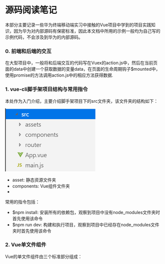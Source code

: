   # 源码阅读笔记

  本部分主要记录一些华为终端移动端实习中接触的Vue项目中学到的项目实践知识，因为华为对内部源码有保密标准，因此本文档中所用的示例一般均为自己写的示例代码，不会涉及到华为的内部源码。
  
  ### 0. 前端和后端的交互
  在大型项目中，一般将和后端交互的代码写在Vuex的action.js中，然后在当前页面的data中创建一个获取数据的变量data，在页面的生命周期钩子$mounted中，使用promise的方法调用action.js中的相应方法获得数据.
  
  ### 1. vue-cli脚手架项目结构与常用指令
  本处作为入门介绍，主要介绍脚手架项目下的src文件夹，该文件夹的结构如下：  
  
  ![avatar](https://raw.githubusercontent.com/Happyxianyueveryday/vue-learning/master/%E5%8D%8E%E4%B8%BA%E6%BA%90%E7%A0%81%E9%98%85%E8%AF%BB%E7%AC%94%E8%AE%B0/QQ%E6%88%AA%E5%9B%BE20190724223120.png)
  
  + asset: 静态资源文件夹
  + components: Vue组件文件夹
  + 
  
  常用的指令包括：
  + $npm install: 安装所有的依赖包，观察到项目中没有node_modules文件夹时首先使用该命令
  + $npm run dev: 构建和执行项目，观察到项目中已经存在node_modules文件夹时首先使用该命令
  
  
  ### 2. Vue单文件组件
  Vue的单文件组件由三个标准部分组成：<template>, <script>和<style>部分组成。
  + <template>中包含该组件的html模板，模板中只能含有一个html元素，且该html元素的id属性必须和当前的Vue组件同名，其他组件使用<组件名>的形式导入当前组件的html模板
  + <script>中包含该组件的Vue定义，其他组件使用import语句导入当前组件的Vue定义
  + <style>中包含该组件的css布局  
  其中关于<script>中组件Vue的定义方法，请参见下面的导出组件部分。
  
  下面是一个非常经典的Vue计数器组件的标准vue-cli组件写法。
  
  ```
  <template>
    <div id="ChildCom">    
        <p>{{count}}</p>
        <button v-on:click="onClickAction">点击增加计数</button>
    </div>
</template>

<script>
export default {
    name: "ChildCom",
    data() {
        return {
            count: 0  
        }
    },
    methods: {
        onClickAction() {
            this.count+=1;  // js的函数this指针总是指向调用该函数的对象，而Vue实例的methods作为实例方法，总是被Vue实例调用
        }  
    },
}
</script>

<style>
</style>
  ```
  
  ### 3. 导出组件: export和export default
  在vue-cli脚手架项目中，通常声明的组件需要进行导出，通常使用export或者export default语句进行导出。export和export default的主要区别在于：
  + 一个vue文件中可以存在多个export语句，但是仅能存在一个export default语句。
  + 导入使用export语句导出的对象时，需要在对象名外加上大括号；而export default的情况则不用。
  + 从某个vue文件导入使用export导出的对象时，不能省略要导入的对象名；而export default的情况则可以省略。
  
  通常在vue-cli的项目结构下，我们推荐一个vue文件中仅存在一个组件，直接使用export default语句进行导出。
  
  ```
  // ./ChildCom.vue
  export default {
    name: "ChildCom",
    data() {
        return {
            count: 0  
        }
    },
    methods: {
        onClickAction() {
            this.count+=1;  // js的函数this指针总是指向调用该函数的对象，而Vue实例的methods作为实例方法，总是被Vue实例调用
        }  
    },
}
  ```
  
  则在其他的组件中需要使用该组件时，只需要使用import语句即可，注意导入使用export语句导出的对象时需要加上大括号。
  ```
  import ChildCom from './ChildCom';
  ```
  
  
  ### 4. 父子组件动态组装
  父子组件的动态组装要求当父组件的数据发生变化时，数据的变化能够自然的传导至子组件，通常使用如下的动态组装进行父子组件的动态组装。
  + 将子组件的props属性在父组件中声明为计算属性。
  + 在html模板中，将父组件的这些计算属性作为html元素的属性值传入子组件中。
  + 完成父子组件的动态组装。
  
  下面提供一个简单的父子组件动态组装示例。
  
  ```
  // 子组件
  <template>
    <div id="ChildCom">
        <p>{{value}}</p>
    </div>
</template>

<script>
export default {
    name: "ChildCom",
    props: {
        value:0    // value作为props所定义的自定义属性
    },
}
</script>

<style>
</style>
  ```
  
  ```
  // 父组件
  <template>
    <div id="FatherCom">
        <!-- 调用子组件ChildCom，该组件的html元素的属性旧对应于props-->
        <ChildCom v-bind:value="fullName"></ChildCom>    <!-- 注意动态绑定html属性必须使用v-bind指令-->
    </div>
</template>

<script>
import ChildCom from './ChildCom';

export default {
    name: "FatherCom",
    data() {
        return {
            firstName: "Mary",
            secondName: "Annie"
        }
    },
    components: {
        ChildCom
    },
    computed: {
        fullName() {  // 计算属性getter
            return this.firstName+" "+this.secondName;
        }
    },
}
</script>

<style>
</style>
  ```
  
  ### 5. 全局状态管理模式——Vuex简单快速入门
  
  
  ### 6. 子组件到父组件的事件流——$emit方法
  在Vue中，从父组件到子组件的数据传递通过props实现，也就是存在从父组件到子组件的数据流，但是不存在
  
  ### 7. 
  
  
  ### 附录：其他组件化的注意事项与问题
  
  (1) 为什么Vue组件的data属性必须将初始值以return语句形式返回？
  
  
  
  
